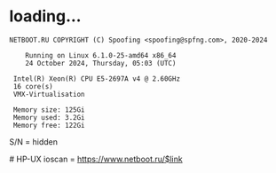 # loading...
```
NETBOOT.RU COPYRIGHT (C) Spoofing <spoofing@spfng.com>, 2020-2024

	Running on Linux 6.1.0-25-amd64 x86_64
	24 October 2024, Thursday, 05:03 (UTC)

 Intel(R) Xeon(R) CPU E5-2697A v4 @ 2.60GHz
 16 core(s)
 VMX-Virtualisation

 Memory size: 125Gi
 Memory used: 3.2Gi
 Memory free: 122Gi
```
S/N = hidden

\# HP-UX ioscan = https://www.netboot.ru/$link
